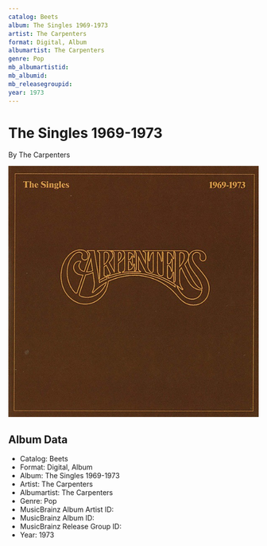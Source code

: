 ```yaml
---
catalog: Beets
album: The Singles 1969-1973
artist: The Carpenters
format: Digital, Album
albumartist: The Carpenters
genre: Pop
mb_albumartistid: 
mb_albumid: 
mb_releasegroupid: 
year: 1973
---
```


# The Singles 1969-1973

By The Carpenters

![](../../assets/beetscovers/The_Carpenters-The_Singles_1969-1973.jpg)

## Album Data

- Catalog: Beets
- Format: Digital, Album
- Album: The Singles 1969-1973
- Artist: The Carpenters
- Albumartist: The Carpenters
- Genre: Pop
- MusicBrainz Album Artist ID: 
- MusicBrainz Album ID: 
- MusicBrainz Release Group ID: 
- Year: 1973


